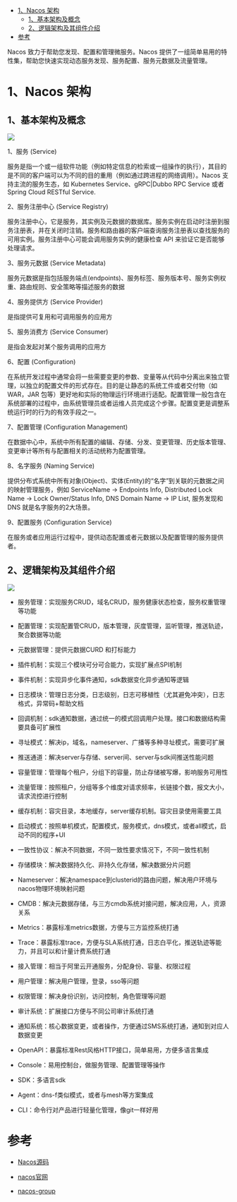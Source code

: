 
<!-- TOC -->

- [1、Nacos 架构](#1nacos-架构)
    - [1、基本架构及概念](#1基本架构及概念)
    - [2、逻辑架构及其组件介绍](#2逻辑架构及其组件介绍)
- [参考](#参考)

<!-- /TOC -->

Nacos 致力于帮助您发现、配置和管理微服务。Nacos 提供了一组简单易用的特性集，帮助您快速实现动态服务发现、服务配置、服务元数据及流量管理。

# 1、Nacos 架构

## 1、基本架构及概念

![](../../pic/2020-04-22-00-05-23.png)

1、服务 (Service)

服务是指一个或一组软件功能（例如特定信息的检索或一组操作的执行），其目的是不同的客户端可以为不同的目的重用（例如通过跨进程的网络调用）。Nacos 支持主流的服务生态，如 Kubernetes Service、gRPC|Dubbo RPC Service 或者 Spring Cloud RESTful Service.

2、服务注册中心 (Service Registry)

服务注册中心，它是服务，其实例及元数据的数据库。服务实例在启动时注册到服务注册表，并在关闭时注销。服务和路由器的客户端查询服务注册表以查找服务的可用实例。服务注册中心可能会调用服务实例的健康检查 API 来验证它是否能够处理请求。

3、服务元数据 (Service Metadata)

服务元数据是指包括服务端点(endpoints)、服务标签、服务版本号、服务实例权重、路由规则、安全策略等描述服务的数据

4、服务提供方 (Service Provider)

是指提供可复用和可调用服务的应用方

5、服务消费方 (Service Consumer)

是指会发起对某个服务调用的应用方

6、配置 (Configuration)

在系统开发过程中通常会将一些需要变更的参数、变量等从代码中分离出来独立管理，以独立的配置文件的形式存在。目的是让静态的系统工件或者交付物（如 WAR，JAR 包等）更好地和实际的物理运行环境进行适配。配置管理一般包含在系统部署的过程中，由系统管理员或者运维人员完成这个步骤。配置变更是调整系统运行时的行为的有效手段之一。

7、配置管理 (Configuration Management)

在数据中心中，系统中所有配置的编辑、存储、分发、变更管理、历史版本管理、变更审计等所有与配置相关的活动统称为配置管理。

8、名字服务 (Naming Service)

提供分布式系统中所有对象(Object)、实体(Entity)的“名字”到关联的元数据之间的映射管理服务，例如 ServiceName -> Endpoints Info, Distributed Lock Name -> Lock Owner/Status Info, DNS Domain Name -> IP List, 服务发现和 DNS 就是名字服务的2大场景。

9、配置服务 (Configuration Service)

在服务或者应用运行过程中，提供动态配置或者元数据以及配置管理的服务提供者。



## 2、逻辑架构及其组件介绍

![](../../pic/2020-04-22-00-06-03.png)

- 服务管理：实现服务CRUD，域名CRUD，服务健康状态检查，服务权重管理等功能

- 配置管理：实现配置管CRUD，版本管理，灰度管理，监听管理，推送轨迹，聚合数据等功能

- 元数据管理：提供元数据CURD 和打标能力

- 插件机制：实现三个模块可分可合能力，实现扩展点SPI机制

- 事件机制：实现异步化事件通知，sdk数据变化异步通知等逻辑

- 日志模块：管理日志分类，日志级别，日志可移植性（尤其避免冲突），日志格式，异常码+帮助文档

- 回调机制：sdk通知数据，通过统一的模式回调用户处理。接口和数据结构需要具备可扩展性

- 寻址模式：解决ip，域名，nameserver、广播等多种寻址模式，需要可扩展

- 推送通道：解决server与存储、server间、server与sdk间推送性能问题

- 容量管理：管理每个租户，分组下的容量，防止存储被写爆，影响服务可用性

- 流量管理：按照租户，分组等多个维度对请求频率，长链接个数，报文大小，请求流控进行控制

- 缓存机制：容灾目录，本地缓存，server缓存机制。容灾目录使用需要工具

- 启动模式：按照单机模式，配置模式，服务模式，dns模式，或者all模式，启动不同的程序+UI

- 一致性协议：解决不同数据，不同一致性要求情况下，不同一致性机制

- 存储模块：解决数据持久化、非持久化存储，解决数据分片问题

- Nameserver：解决namespace到clusterid的路由问题，解决用户环境与nacos物理环境映射问题

- CMDB：解决元数据存储，与三方cmdb系统对接问题，解决应用，人，资源关系

- Metrics：暴露标准metrics数据，方便与三方监控系统打通

- Trace：暴露标准trace，方便与SLA系统打通，日志白平化，推送轨迹等能力，并且可以和计量计费系统打通

- 接入管理：相当于阿里云开通服务，分配身份、容量、权限过程

- 用户管理：解决用户管理，登录，sso等问题

- 权限管理：解决身份识别，访问控制，角色管理等问题

- 审计系统：扩展接口方便与不同公司审计系统打通

- 通知系统：核心数据变更，或者操作，方便通过SMS系统打通，通知到对应人数据变更

- OpenAPI：暴露标准Rest风格HTTP接口，简单易用，方便多语言集成

- Console：易用控制台，做服务管理、配置管理等操作

- SDK：多语言sdk

- Agent：dns-f类似模式，或者与mesh等方案集成

- CLI：命令行对产品进行轻量化管理，像git一样好用



# 参考

- [Nacos源码](https://gitee.com/2016shuai/Nacos.git)

- [nacos官网](https://nacos.io/zh-cn/docs/quick-start.html)

- [nacos-group](https://github.com/nacos-group)






















